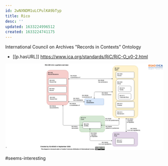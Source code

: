 ```yaml
---
id: 2wNXNDM1uLCPulKA9bTyp
title: Rico
desc: ''
updated: 1633224996512
created: 1633224741175
---
```


International Council on Archives "Records in Contexts" Ontology

- [[p.hasURL]] https://www.ica.org/standards/RiC/RiC-O_v0-2.html

![](/assets/images/2021-10-02-18-34-45.png)

#seems-interesting
